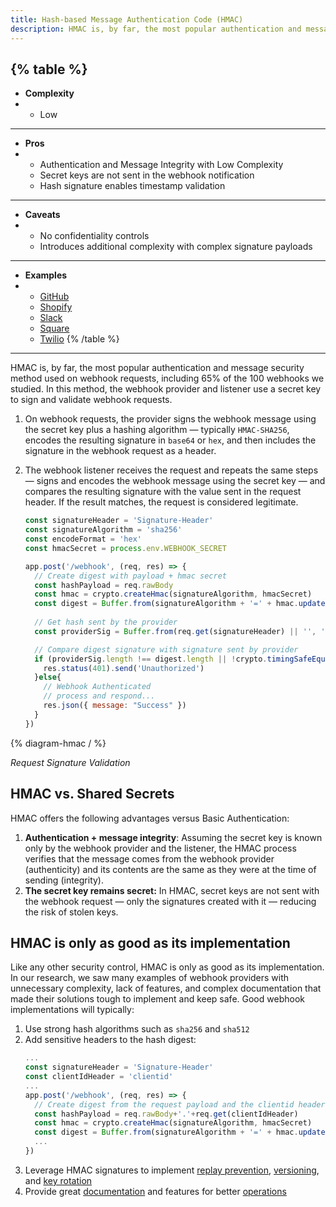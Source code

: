 ```yaml
---
title: Hash-based Message Authentication Code (HMAC)
description: HMAC is, by far, the most popular authentication and message security method used on webhook requests, including 65% of the 100 webhooks we studied. In this method, the webhook provider and listener use a secret key to sign and validate webhook requests.
--- 
```


{% table %}
---
* **Complexity**
* - Low
---
* **Pros**
* - Authentication and Message Integrity with Low Complexity
  - Secret keys are not sent in the webhook notification
  - Hash signature enables timestamp validation
---
* **Caveats**
* - No confidentiality controls
  - Introduces additional complexity with complex signature payloads
---
* **Examples**
* - [GitHub](https://docs.github.com/en/developers/webhooks-and-events/webhooks/securing-your-webhooks)
  - [Shopify](https://shopify.dev/apps/webhooks/configuration/https#step-5-verify-the-webhook)
  - [Slack](https://api.slack.com/authentication/verifying-requests-from-slack)
  - [Square](https://developer.squareup.com/docs/webhooks/step3validate)
  - [Twilio](https://www.twilio.com/docs/usage/security#validating-requests)
{% /table %}
---

HMAC is, by far, the most popular authentication and message security method used on webhook requests, including 65% of the 100 webhooks we studied. In this method, the webhook provider and listener use a secret key to sign and validate webhook requests.

1. On webhook requests, the provider signs the webhook message using the secret key plus a hashing algorithm — typically `HMAC-SHA256`, encodes the resulting signature in `base64` or `hex`, and then includes the signature in the webhook request as a header.
1. The webhook listener receives the request and repeats the same steps — signs and encodes the webhook message using the secret key — and compares the resulting signature with the value sent in the request header. If the result matches, the request is considered legitimate.

    ```js
    const signatureHeader = 'Signature-Header'
    const signatureAlgorithm = 'sha256'
    const encodeFormat = 'hex'
    const hmacSecret = process.env.WEBHOOK_SECRET

    app.post('/webhook', (req, res) => {
      // Create digest with payload + hmac secret
      const hashPayload = req.rawBody
      const hmac = crypto.createHmac(signatureAlgorithm, hmacSecret)
      const digest = Buffer.from(signatureAlgorithm + '=' + hmac.update(hashPayload).digest(encodeFormat), 'utf8')
      
      // Get hash sent by the provider
      const providerSig = Buffer.from(req.get(signatureHeader) || '', 'utf8')

      // Compare digest signature with signature sent by provider
      if (providerSig.length !== digest.length || !crypto.timingSafeEqual(digest, providerSig)) {
        res.status(401).send('Unauthorized')
      }else{
        // Webhook Authenticated 
        // process and respond...
        res.json({ message: "Success" })
      }
    })
    ```

{% diagram-hmac / %} 

_Request Signature Validation_

## HMAC vs. Shared Secrets

HMAC offers the following advantages versus Basic Authentication:

1. **Authentication + message integrity**: Assuming the secret key is known only by the webhook provider and the listener, the HMAC process verifies that the message comes from the webhook provider (authenticity) and its contents are the same as they were at the time of sending (integrity).
1. **The secret key remains secret:** In HMAC, secret keys are not sent with the webhook request — only the signatures created with it — reducing the risk of stolen keys.

## HMAC is only as good as its implementation

[comment]: <TODO: @sudobinbash: Launch blog>
[comment]: <Like any other security control, HMAC is only as good as its implementation. In our research, we saw many examples of webhook providers with unnecessary complexity, lack of features, and documentation that made their solutions tough to implement and keep safe — more on that in our [article](https://blog.ngrok.com/posts/get-webhooks-secure-it-depends-a-field-guide-to-we). Good webhook implementations will typically:>

Like any other security control, HMAC is only as good as its implementation. In our research, we saw many examples of webhook providers with unnecessary complexity, lack of features, and complex documentation that made their solutions tough to implement and keep safe. Good webhook implementations will typically:

1. Use strong hash algorithms such as `sha256` and `sha512`
1. Add sensitive headers to the hash digest:
    ```js
    ...
    const signatureHeader = 'Signature-Header'
    const clientIdHeader = 'clientid'
    ...
    app.post('/webhook', (req, res) => {
      // Create digest from the request payload and the clientid header
      const hashPayload = req.rawBody+'.'+req.get(clientIdHeader)
      const hmac = crypto.createHmac(signatureAlgorithm, hmacSecret)
      const digest = Buffer.from(signatureAlgorithm + '=' + hmac.update(hashPayload).digest(encodeFormat), 'utf8')
      ...
    })
    ```
1. Leverage HMAC signatures to implement [replay prevention](/security/replay-prevention), [versioning](/ops-experience/versioning), and [key rotation](/ops-experience/key-rotation)
1. Provide great [documentation](/ops-experience/documentation) and features for better [operations](/ops-experience/intro)